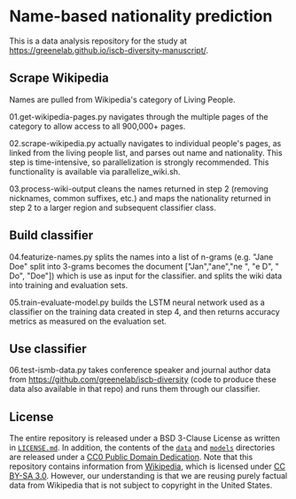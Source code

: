# Name-based nationality prediction

This is a data analysis repository for the study at https://greenelab.github.io/iscb-diversity-manuscript/.

## Scrape Wikipedia

Names are pulled from Wikipedia's category of Living People. 

01.get-wikipedia-pages.py navigates through the multiple pages of the category to allow access to all 900,000+ pages.

02.scrape-wikipedia.py actually navigates to individual people's pages, as linked from the living people list, and parses out name and nationality. This step is time-intensive, so parallelization is strongly recommended. This functionality is available via parallelize_wiki.sh.

03.process-wiki-output cleans the names returned in step 2 (removing nicknames, common suffixes, etc.) and maps the nationality returned in step 2 to a larger region and subsequent classifier class.

## Build classifier

04.featurize-names.py splits the names into a list of n-grams (e.g. "Jane Doe" split into 3-grams becomes the document ["Jan","ane","ne ", "e D", " Do", "Doe"]) which is use as input for the classifier. and splits the wiki data into training and evaluation sets.

05.train-evaluate-model.py builds the LSTM neural network used as a classifier on the training data created in step 4, and then returns accuracy metrics as measured on the evaluation set.

## Use classifier

06.test-ismb-data.py takes conference speaker and journal author data from https://github.com/greenelab/iscb-diversity (code to produce these data also available in that repo) and runs them through our classifier.

## License

The entire repository is released under a BSD 3-Clause License as written in [`LICENSE.md`](LICENSE.md).
In addition, the contents of the [`data`](data) and [`models`](models) directories are released under a [CC0 Public Domain Dedication](https://creativecommons.org/publicdomain/zero/1.0/).
Note that this repository contains information from [Wikipedia](https://en.wikipedia.org), which is licensed under [CC BY-SA 3.0](https://en.wikipedia.org/wiki/Wikipedia:Text_of_Creative_Commons_Attribution-ShareAlike_3.0_Unported_License).
However, our understanding is that we are reusing purely factual data from Wikipedia that is not subject to copyright in the United States.
